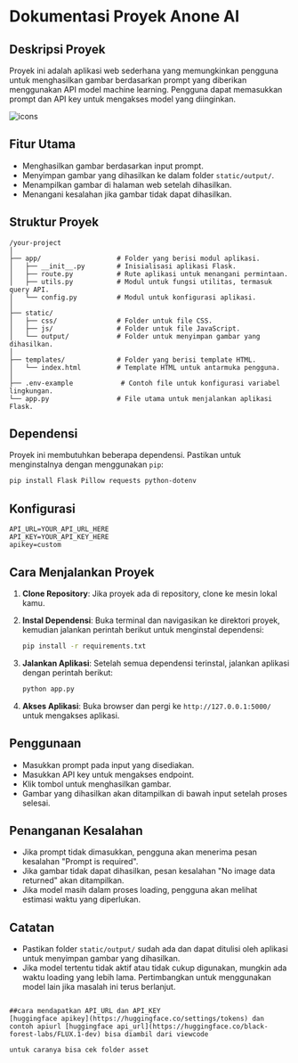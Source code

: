 # Dokumentasi Proyek Anone AI

## Deskripsi Proyek
Proyek ini adalah aplikasi web sederhana yang memungkinkan pengguna untuk menghasilkan gambar berdasarkan prompt yang diberikan menggunakan API model machine learning. Pengguna dapat memasukkan prompt dan API key untuk mengakses model yang diinginkan.

![icons](https://github.com/lahadiyani/Anone-AI/blob/main/static/image/icons.png)

## Fitur Utama
- Menghasilkan gambar berdasarkan input prompt.
- Menyimpan gambar yang dihasilkan ke dalam folder `static/output/`.
- Menampilkan gambar di halaman web setelah dihasilkan.
- Menangani kesalahan jika gambar tidak dapat dihasilkan.

## Struktur Proyek
```
/your-project
│
├── app/                   # Folder yang berisi modul aplikasi.
│   ├── __init__.py        # Inisialisasi aplikasi Flask.
│   ├── route.py           # Rute aplikasi untuk menangani permintaan.
│   ├── utils.py           # Modul untuk fungsi utilitas, termasuk query API.
│   └── config.py          # Modul untuk konfigurasi aplikasi.
│
├── static/ 
│   ├── css/               # Folder untuk file CSS.
│   ├── js/                # Folder untuk file JavaScript.
│   └── output/            # Folder untuk menyimpan gambar yang dihasilkan.
│
├── templates/             # Folder yang berisi template HTML.
│   └── index.html         # Template HTML untuk antarmuka pengguna.
│
├── .env-example            # Contoh file untuk konfigurasi variabel lingkungan.
└── app.py                 # File utama untuk menjalankan aplikasi Flask.
```

## Dependensi
Proyek ini membutuhkan beberapa dependensi. Pastikan untuk menginstalnya dengan menggunakan `pip`:

```bash
pip install Flask Pillow requests python-dotenv
```

## Konfigurasi

```plaintext
API_URL=YOUR_API_URL_HERE
API_KEY=YOUR_API_KEY_HERE
apikey=custom
```

## Cara Menjalankan Proyek
1. **Clone Repository**: Jika proyek ada di repository, clone ke mesin lokal kamu.
   
2. **Instal Dependensi**: Buka terminal dan navigasikan ke direktori proyek, kemudian jalankan perintah berikut untuk menginstal dependensi:
   ```bash
   pip install -r requirements.txt
   ```

3. **Jalankan Aplikasi**: Setelah semua dependensi terinstal, jalankan aplikasi dengan perintah berikut:
   ```bash
   python app.py
   ```
   
4. **Akses Aplikasi**: Buka browser dan pergi ke `http://127.0.0.1:5000/` untuk mengakses aplikasi.

## Penggunaan
- Masukkan prompt pada input yang disediakan.
- Masukkan API key untuk mengakses endpoint.
- Klik tombol untuk menghasilkan gambar.
- Gambar yang dihasilkan akan ditampilkan di bawah input setelah proses selesai.

## Penanganan Kesalahan
- Jika prompt tidak dimasukkan, pengguna akan menerima pesan kesalahan "Prompt is required".
- Jika gambar tidak dapat dihasilkan, pesan kesalahan "No image data returned" akan ditampilkan.
- Jika model masih dalam proses loading, pengguna akan melihat estimasi waktu yang diperlukan.

## Catatan
- Pastikan folder `static/output/` sudah ada dan dapat ditulisi oleh aplikasi untuk menyimpan gambar yang dihasilkan.
- Jika model tertentu tidak aktif atau tidak cukup digunakan, mungkin ada waktu loading yang lebih lama. Pertimbangkan untuk menggunakan model lain jika masalah ini terus berlanjut.
```

##cara mendapatkan API_URL dan API_KEY
[huggingface apikey](https://huggingface.co/settings/tokens) dan contoh apiurl [huggingface api_url](https://huggingface.co/black-forest-labs/FLUX.1-dev) bisa diambil dari viewcode

untuk caranya bisa cek folder asset
